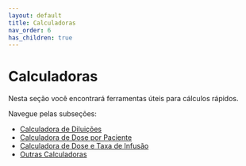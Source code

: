 ```yaml
---
layout: default
title: Calculadoras
nav_order: 6
has_children: true
---
```


# Calculadoras

Nesta seção você encontrará ferramentas úteis para cálculos rápidos.

Navegue pelas subseções:

* [Calculadora de Diluições](/calculadoras/calculadora_diluicoes/)
* [Calculadora de Dose por Paciente](/calculadoras/calculadora_dose_paciente/)
* [Calculadora de Dose e Taxa de Infusão](/calculadoras/calculadora_dose_taxa_infusão/)
* [Outras Calculadoras](/calculadoras/outras_calculadoras/)
